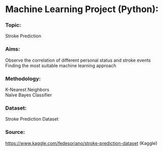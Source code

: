 # Machine Learning Project (Python):

### Topic:
Stroke Prediction

### Aims:
Observe the correlation of different personal status and stroke events</br>
Finding the most suitable machine learning approach
          
### Methodology:
K-Nearest Neighbors</br>
Naïve Bayes Classifier
              
### Dataset:
Stroke Prediction Dataset
### Source:
https://www.kaggle.com/fedesoriano/stroke-prediction-dataset (Kaggle)
